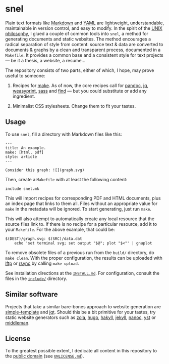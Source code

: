 snel
==============================================================================

Plain text formats like [Markdown](http://commonmark.org/help/) and 
[YAML](http://www.yaml.org/spec/) are lightweight, understandable, 
maintainable in version control, and easy to modify. In the spirit of the 
[UNIX philosophy](https://en.wikipedia.org/wiki/Unix_philosophy), I glued a 
couple of common tools into `snel`, a method for generating documents and 
static websites. The method encourages a radical separation of style from 
content: source text & data are converted to documents & graphs by a clean and 
transparent process, documented in a `Makefile`. It provides a common base and 
a consistent style for text projects — be it a thesis, a website, a resume…

The repository consists of two parts, either of which, I hope, may prove 
useful to someone:

1.  Recipes for [make](https://www.gnu.org/software/make). As of now, the core 
    recipes call for [pandoc](http://pandoc.org/), 
    [jq](https://stedolan.github.io/jq/), 
    [weasyprint](https://weasyprint.org/), [sass](http://sass-lang.com/) and 
    [find](https://www.gnu.org/software/findutils/) — but you could substitute 
    or add any ingredient. 

2.  Minimalist CSS stylesheets. Change them to fit your tastes.
 

Usage
-------------------------------------------------------------------------------

To use `snel`, fill a directory with Markdown files like this:

    ---
    title: An example.
    make: [html, pdf]
    style: article
    ---

    Consider this graph: ![](graph.svg)

Then, create a `Makefile` with at least the following content:

    include snel.mk

This will import recipes for corresponding PDF and HTML documents, plus an 
index page that links to them all. Files without an appropriate value for 
`make` in the metadata will be ignored. To start generating, just run `make`.

This will also attempt to automatically create any local resource that the 
source files link to. If there is no recipe for a particular resource, add it 
to your `Makefile`. For the above example, that could be:

    $(DEST)/graph.svg: $(SRC)/data.dat
        echo 'set terminal svg; set output "$@"; plot "$<"' | gnuplot

To remove obsolete files of a previous run from the `build/` directory, do 
`make clean`. With the proper configuration, the results can be uploaded with 
[lftp](http://lftp.yar.ru/) or [rsync](https://rsync.samba.org/) by calling 
`make upload`.

See installation directions at the [`INSTALL.md`](INSTALL.md). For 
configuration, consult the files in the [`include/`](include/) directory.


Similar software
-------------------------------------------------------------------------------

Projects that take a similar bare-bones approach to website generation are 
[simple-template](https://github.com/simple-template/pandoc) and
[jqt](https://fadado.github.io/jqt/). Should this be a bit primitive for your 
tastes, try static website generators such as 
[zola](https://www.getzola.org/), [hugo](http://gohugo.io/), 
[hakyll](https://jaspervdj.be/hakyll/about.html),
[jekyll](http://jekyllrb.com/), [nanoc](https://nanoc.ws/), 
[yst](https://github.com/jgm/yst) or [middleman](https://middlemanapp.com/). 


License
------------------------------------------------------------------------------

To the greatest possible extent, I dedicate all content in this
repository to the [public domain](https://unlicense.org/) (see 
[`UNLICENSE.md`](UNLICENSE.md)).


